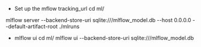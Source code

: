 - Set up the mflow tracking_url
cd ml/

mlflow server --backend-store-uri sqlite:///mlflow_model.db --host 0.0.0.0
--default-artifact-root ./mlruns

- mlflow ui
cd ml/
mlflow ui --backend-store-uri sqlite:///mlflow_model.db

